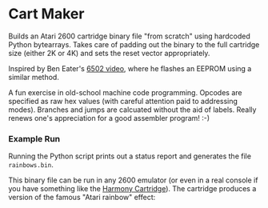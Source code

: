 # Cart Maker

Builds an Atari 2600 cartridge binary file "from scratch" using hardcoded Python bytearrays. Takes care of padding out the binary to the full cartridge size (either 2K or 4K) and sets the reset vector appropriately.

Inspired by Ben Eater's [6502 video](https://www.youtube.com/watch?v=yl8vPW5hydQ), where he flashes an EEPROM using a similar method.

A fun exercise in old-school machine code programming. Opcodes are specified as raw hex values (with careful attention paid to addressing modes). Branches and jumps are calcuated without the aid of labels. Really renews one's appreciation for a good assembler program! :-)

### Example Run

Running the Python script prints out a status report and generates the file `rainbows.bin`.


This binary file can be run in any 2600 emulator (or even in a real console if you have something like the [Harmony Cartridge](https://harmony.atariage.com/Site/Harmony.html)). The cartridge produces a version of the famous "Atari rainbow" effect:
